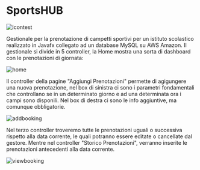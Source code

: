 # SportsHUB
![icontest](https://user-images.githubusercontent.com/50052950/130429687-f4c9b1e0-dc65-4159-9b55-77fa71c9e15f.png)

Gestionale per la prenotazione di campetti sportivi per un istituto scolastico realizzato in Javafx collegato ad un database MySQL su AWS Amazon. Il gestionale si divide in 5 controller, la Home mostra una sorta di dashboard con le prenotazioni di giornata:

![home](https://user-images.githubusercontent.com/50052950/130430343-74b12e24-417a-49cc-ab10-6429dee49b7f.PNG)

Il controller della pagine "Aggiungi Prenotazioni" permette di agigungere una nuova prenotazione, nel box di sinistra ci sono i parametri fondamentali che controllano se in un determinato giorno e ad una determinata ora i campi sono disponili. Nel box di destra ci sono le info aggiuntive, ma comunque obbligatorie.

![addbooking](https://user-images.githubusercontent.com/50052950/130430958-5cf616e9-4ac5-4c4c-8f9f-2443fc2e0548.PNG)

Nel terzo controller troveremo tutte le prenotazioni uguali o successiva rispetto alla data corrente, le quali potranno essere editate o cancellate dal gestore. Mentre nel controller "Storico Prenotazioni", verranno inserite le prenotazioni antecedenti alla data corrente.

![viewbooking](https://user-images.githubusercontent.com/50052950/130431260-55cf9367-597e-4d5f-a4df-f011c2f8e867.PNG)
















